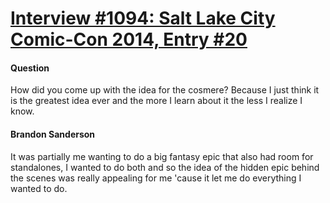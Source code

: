 # [Interview #1094: Salt Lake City Comic-Con 2014, Entry #20](https://www.theoryland.com/intvmain.php?i=1094#20)

#### Question

How did you come up with the idea for the cosmere? Because I just think it is the greatest idea ever and the more I learn about it the less I realize I know.

#### Brandon Sanderson

It was partially me wanting to do a big fantasy epic that also had room for standalones, I wanted to do both and so the idea of the hidden epic behind the scenes was really appealing for me 'cause it let me do everything I wanted to do.

